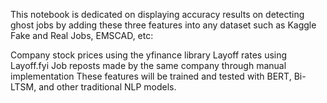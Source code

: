 This notebook is dedicated on displaying accuracy results on detecting ghost jobs by adding these three features into any dataset such as Kaggle Fake and Real Jobs, EMSCAD, etc:

Company stock prices using the yfinance library
Layoff rates using Layoff.fyi
Job reposts made by the same company through manual implementation
These features will be trained and tested with BERT, Bi-LTSM, and other traditional NLP models.
